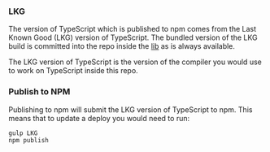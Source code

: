 ### LKG

The version of TypeScript which is published to npm comes from the Last Known Good (LKG) version of TypeScript. The bundled version of the LKG build is committed into the repo inside the [lib](https://github.com/microsoft/TypeScript/tree/master/lib) as is always available. 

The LKG version of TypeScript is the version of the compiler you would use to work on TypeScript inside this repo. 

### Publish to NPM

Publishing to npm will submit the LKG version of TypeScript to npm. This means that to update a deploy you would need to run:

```sh
gulp LKG
npm publish
```